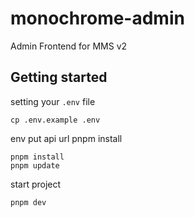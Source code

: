 # monochrome-admin

Admin Frontend for MMS v2

## Getting started
setting your `.env` file
```
cp .env.example .env
```
env put api url
pnpm install

```
pnpm install
pnpm update
```
start project
```
pnpm dev
```
